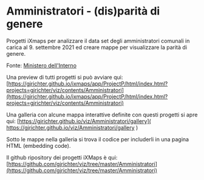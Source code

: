 # Amministratori - (dis)parità di genere

Progetti iXmaps per analizzare il data set degli amministratori comunali in carica al 9. settembre 2021 ed creare mappe per visualizzare la parità di genere. 

Fonte: <a href="https://dait.interno.gov.it/elezioni/open-data/amministratori-locali-in-carica" target="_blank">Ministero dell'Interno</a>  



Una preview di tutti progetti si può avviare qui:
[https://gjrichter.github.io/ixmaps/app/ProjectP/html/index.html?projects=gjrichter/viz/contents/Amministratori](https://gjrichter.github.io/ixmaps/app/ProjectP/html/index.html?projects=gjrichter/viz/contents/Amministratori)



Una galleria con alcune mappa interattive definite con questi progetti si apre qui: [https://gjrichter.github.io/viz/Amministratori/gallery]( https://gjrichter.github.io/viz/Amministratori/gallery ) 

Sotto le mappe nella galleria si trova il codice per includerli in una pagina HTML (embedding code). 



Il github ripository dei progetti iXMaps è qui:
 [https://github.com/gjrichter/viz/tree/master/Amministratori](https://github.com/gjrichter/viz/tree/master/Amministratori)

